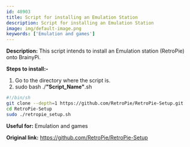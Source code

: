 ```yaml
---
id: 48903
title: Script for installing an Emulation Station
description: Script for installing an Emulation Station
image: img/default-image.png
keywords: ['Emulation and games']
---
```



**Description:** This script intends to install an Emulation station (RetroPie) onto BrainyPi.

**Steps to install:-**

1. Go to the directory where the script is.
1. sudo bash ./**"Script_Name"**.sh
```bash
#!/bin/sh
git clone --depth=1 https://github.com/RetroPie/RetroPie-Setup.git
cd RetroPie-Setup
sudo ./retropie_setup.sh
```
**Useful for:** Emulation and games

**Original link:** https://github.com/RetroPie/RetroPie-Setup